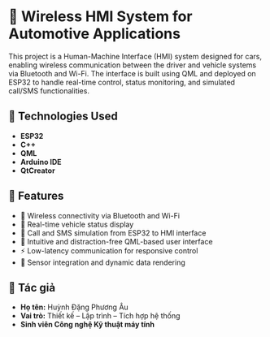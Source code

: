 # 🚗 Wireless HMI System for Automotive Applications

This project is a Human-Machine Interface (HMI) system designed for cars, enabling wireless communication between the driver and vehicle systems via Bluetooth and Wi-Fi. The interface is built using QML and deployed on ESP32 to handle real-time control, status monitoring, and simulated call/SMS functionalities.

## 🔧 Technologies Used
- **ESP32**
- **C++**
- **QML**
- **Arduino IDE**
- **QtCreator**

## 🧩 Features
- 📶 Wireless connectivity via Bluetooth and Wi-Fi
- 🧭 Real-time vehicle status display
- 📱 Call and SMS simulation from ESP32 to HMI interface
- 🧠 Intuitive and distraction-free QML-based user interface
- ⚡️ Low-latency communication for responsive control
- 🧪 Sensor integration and dynamic data rendering
## 📝 Tác giả
- **Họ tên:** Huỳnh Đặng Phương Âu  
- **Vai trò:** Thiết kế – Lập trình – Tích hợp hệ thống  
- **Sinh viên Công nghệ Kỹ thuật máy tính**
